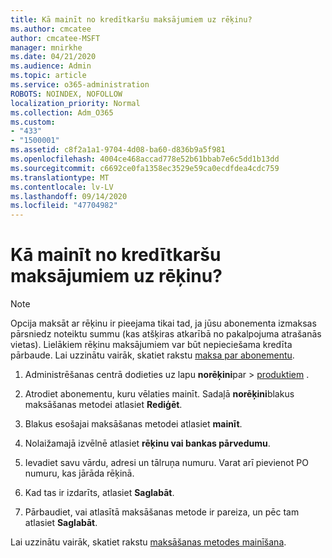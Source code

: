 ```yaml
---
title: Kā mainīt no kredītkaršu maksājumiem uz rēķinu?
ms.author: cmcatee
author: cmcatee-MSFT
manager: mnirkhe
ms.date: 04/21/2020
ms.audience: Admin
ms.topic: article
ms.service: o365-administration
ROBOTS: NOINDEX, NOFOLLOW
localization_priority: Normal
ms.collection: Adm_O365
ms.custom:
- "433"
- "1500001"
ms.assetid: c8f2a1a1-9704-4d08-ba60-d836b9a5f981
ms.openlocfilehash: 4004ce468accad778e52b61bbab7e6c5dd1b13dd
ms.sourcegitcommit: c6692ce0fa1358ec3529e59ca0ecdfdea4cdc759
ms.translationtype: MT
ms.contentlocale: lv-LV
ms.lasthandoff: 09/14/2020
ms.locfileid: "47704982"
---
```

# <a name="how-do-i-change-from-credit-card-payments-to-invoice"></a>Kā mainīt no kredītkaršu maksājumiem uz rēķinu?

> [!NOTE]
> Opcija maksāt ar rēķinu ir pieejama tikai tad, ja jūsu abonementa izmaksas pārsniedz noteiktu summu (kas atšķiras atkarībā no pakalpojuma atrašanās vietas). Lielākiem rēķinu maksājumiem var būt nepieciešama kredīta pārbaude. Lai uzzinātu vairāk, skatiet rakstu [maksa par abonementu](https://docs.microsoft.com/microsoft-365/commerce/billing-and-payments/pay-for-your-subscription).

1. Administrēšanas centrā dodieties uz lapu **norēķini**par  >  [produktiem](https://go.microsoft.com/fwlink/p/?linkid=842054) .

2. Atrodiet abonementu, kuru vēlaties mainīt. Sadaļā **norēķini**blakus maksāšanas metodei atlasiet **Rediģēt**.

3. Blakus esošajai maksāšanas metodei atlasiet **mainīt**.

4. Nolaižamajā izvēlnē atlasiet **rēķinu vai bankas pārvedumu**.

5. Ievadiet savu vārdu, adresi un tālruņa numuru. Varat arī pievienot PO numuru, kas jārāda rēķinā.

6. Kad tas ir izdarīts, atlasiet **Saglabāt**.

7. Pārbaudiet, vai atlasītā maksāšanas metode ir pareiza, un pēc tam atlasiet **Saglabāt**.

Lai uzzinātu vairāk, skatiet rakstu [maksāšanas metodes mainīšana](https://docs.microsoft.com/microsoft-365/commerce/billing-and-payments/change-payment-method).